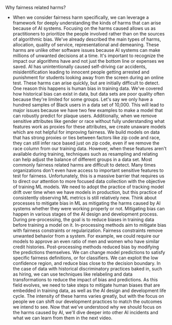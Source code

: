 Why fairness related harms?
- When we consider fairness harm specifically, we can leverage a framework for deeply understanding the kinds of harms that can arise because of AI systems. Focusing on the harms caused allows us as practitioners to prioritize the people involved rather than on the sources of algorithmic bias. We've already described the main types of harms, allocation, quality of service, representational and demeaning. These harms are unlike other software issues because AI systems can make millions of unwanted decisions at a time. It's important to recognize the impact our algorithms have and not just the bottom line or expenses we saved. AI has unintentionally caused self-driving car accidents, misidentification leading to innocent people getting arrested and punishment for students looking away from the screen during an online test. These harms can arise quickly, but are initially difficult to detect. One reason this happens is human bias in training data. We've covered how historical bias can exist in data, but data sets are poor quality often because they're limited for some groups. Let's say we only have a hundred samples of Black users in a data set of 10,000. This will lead to major issues because we have two few examples to make a model that can robustly predict for plaque users. Additionally, when we remove sensitive attributes like gender or race without fully understanding what features work as proxies for these attributes, we create unaware models which are not helpful for improving fairness. We build models on data that has strong proxies or ties between factors like zip code and race, they can still infer race based just on zip code, even if we remove the race column from our training data. However, when these features aren't available during training, techniques such as resampling and relating can help adjust the balance of different groups in a data set. Most commonly fairness related harms are difficult to detect. Many times organizations don't even have access to important sensitive features to test for fairness. Unfortunately, this is a massive barrier that requires us to direct our attention to more focused data collection with the objective of training ML models. We need to adopt the practice of tracking model drift over time when we have models in production, but this practice of consistently observing ML metrics is still relatively new. Think about processes to mitigate bias in ML as mitigating the harms caused by AI systems whether they were working properly or not. Mitigating bias can happen in various stages of the AI design and development process. During pre-processing, the goal is to reduce biases in training data before training a model on it. In-processing methods aim to mitigate bias with fairness constraints or regularization. Fairness constraints remove unwanted behavior from a system. For example, we could require our models to approve an even ratio of men and women who have similar credit histories. Post-processing methods reduced bias by modifying the predictions themselves. We can change model predictions to satisfy specific fairness definitions, or for classifiers. We can exploit the low confidence region, and reduce bias close to the decision boundary. In the case of data with historical discriminatory practices baked in, such as hiring, we can use techniques like relabeling and data transformations to reduce the impact of bias and predictions. As this field evolves, we need to take steps to mitigate human biases that are embedded in training data, as well as the AI design and development life cycle. The intensity of these harms varies greatly, but with the focus on people we can shift our development practices to match the outcomes we intend to see. Now that we've understood why we should focus on the harms caused by AI, we'll dive deeper into other AI incidents and what we can learn from them in the next video.
